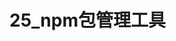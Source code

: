 # 25_npm包管理工具

<script setup>
import pdf from '../components/pdf.vue'
</script>

<pdf path="25_npm包管理工具" />
